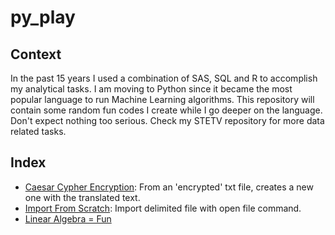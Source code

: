 # py_play

## Context

In the past 15 years I used a combination of SAS, SQL and R to accomplish my analytical tasks. I am moving to Python since it became the most popular language to run Machine Learning algorithms. This repository will contain some random fun codes I create while I go deeper on the language. Don't expect nothing too serious. Check my STETV repository for more data related tasks.

## Index
- [Caesar Cypher Encryption](https://github.com/danielrferreira/py_play/tree/main/caesar_cypher): From an 'encrypted' txt file, creates a new one with the translated text.
- [Import From Scratch](https://github.com/danielrferreira/py_play/blob/main/import_from_scratch): Import delimited file with open file command.
- [Linear Algebra = Fun]()    
